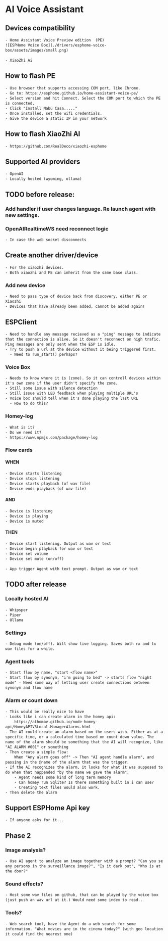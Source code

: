 # AI Voice Assistant



## Devices compatibility
    - Home Assistant Voice Preview edition  (PE)
    ![ESPHome Voice Box](./drivers/esphome-voice-box/assets/images/small.png)

    - XiaoZhi Ai
  
## How to flash PE
    - Use browser that supports accessing COM port, like Chrome. 
    - Go to: https://esphome.github.io/home-assistant-voice-pe/
    - Select version and hit Connect. Select the COM port to which the PE is connected.
    - Click "Install Nabu Casa....."
    - Once installed, set the wifi credentials.
    - Give the device a static IP in your network

## How to flash XiaoZhi AI
    - https://github.com/RealDeco/xiaozhi-esphome


## Supported AI providers
    - OpenAI
    - Locally hosted (wyoming, ollama)



## TODO before release:

### Add handler if user changes language. Re launch agent with new settings.

### OpenAIRealtimeWS need reconnect logic
    - In case the web socket disconnects

## Create another driver/device 
    - For the xiaozhi devices.
    - Both xiaozhi and PE can inherit from the same base class.

### Add new device
    - Need to pass type of device back from discovery, either PE or Xiaozhi
    - Devices that have already been added, cannot be added again!
    
## ESPClient
    - Need to handle any message recieved as a "ping" message to indicate that the connection is alive. So it doesn't reconnect on high trafic. Ping messages are only sent when the ESP is idle.
    - Try to push a url at the device without it being triggered first.
      - Need to run_start() perhaps?

### Voice Box
    - Needs to know where it is (zone). So it can controll devices within it's own zone if the user didn't specify the zone.
    - Still some issue with silence detection
    - Still issue with LED feedback when playing multiple URL's
    - Voice box should tell when it's done playing the last URL 
      - How to do this?


### Homey-log
    - What is it?
    - Do we need it?
    - https://www.npmjs.com/package/homey-log


### Flow cards

#### WHEN
    - Device starts listening
    - Device stops listening
    - Device starts playback (of wav file)
    - Device ends playback (of wav file)
    
#### AND
    - Device is listening
    - Device is playing
    - Device is muted

#### THEN
    - Device start listening. Output as wav or text
    - Device begin playback for wav or text
    - Device set volume
    - Device set mute (on/off)

    - App trigger Agent with text prompt. Output as wav or text

















## TODO after release

### Locally hosted AI
    - Whipsper
    - Piper
    - Ollama

### Settings
    - Debug mode (on/off). Will show live logging. Saves both rx and tx wav files for a while.


### Agent tools
    - Start flow by name, "start <flow name>"
    - Start flow by synonym, "i'm going to bed" -> starts flow "night mode" - Need some way of letting user create connections between synonym and flow name

### Alarm or count down
    - This would be really nice to have
    - Looks like i can create alarm in the homey api:
        https://athombv.github.io/node-homey-api/HomeyAPIV3Local.ManagerAlarms.html
    - The AI could create an alarm based on the users wish. Either as at a specific time, or a calculated time based on count down value. The name of the alarm should be something that the AI will recognize, like "AI ALARM #001" or something
    - Then create a simple flow:
        When "Any alarm goes off" -> Then "AI agent handle alarm", and passing in the @name of the alarm that was the trigger.
    - If the AI recognizes the alarm, it looks for what it was supposed to do when that happended "by the name we gave the alarm".
        - Agent needs some kind of long term memory
        - Can homey run Sqlite? Is there something built in i can use?
        - Creating text files would also work.
    - Then delete the alarm

## Support ESPHome Api key
    - If anyone asks for it...

## Phase 2

### Image analysis?
    - Use AI agent to analyze an image together with a prompt? "Can you se any persons in the surveillance image?", "Is it dark out", "Who is at the door?"

### Sound effects?
    - Host some wav files on github, that can be played by the voice box (just push an wav url at it.) Would need some index to read..

### Tools?
    - Web search tool, have the Agent do a web search for some information. "What movies are in the cinema today?" (with geo location it could find the nearest one)
